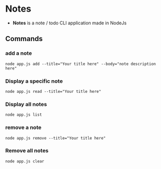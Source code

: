 # Notes

- **Notes** is a note / todo CLI application made in NodeJs

## Commands

### add a note
```
node app.js add --title="Your title here" --body="note description here"
```
### Display a specific note
```
node app.js read --title="Your title here"
```
### Display all notes
```
node app.js list
```
### remove a note
```
node app.js remove --title="Your title here"
```
### Remove all notes
```
node app.js clear
```